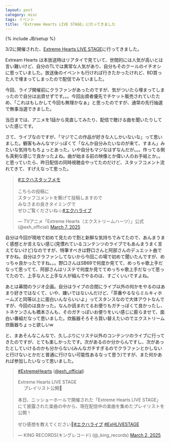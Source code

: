 ```yaml
---
layout: post
category: misc
tags: イベント
title: 「Extreme Hearts LIVE STAGE」に行ってきました
---
```

{% include JB/setup %}

3/2に開催された、[Extreme Hearts LIVE STAGE](https://exhearts.com/special/live.html)に行ってきました。

Extream Hearts は本放送時はリアタイで見ていて、世間的には人気が高いとは言い難いけど、自分のTLでは異常な人気があり、自分もそのクールのイチオシに思っていました。放送後のイベントも行ければ行きたかったけれど、BD買った人で埋まってしまったので配信でみていました。

今回、ライブ開催前にクラファンがあったのですが、気がついたら埋まってしまったので自分は出資せずです。。。今回出資者優先でチケット販売されていたため、「これはもしかして今回も無理かなぁ」と思ったのですが、通常の先行抽選で無事当選できました。

当日までは、アニメを1話から見直してみたり、配信で聴ける曲を聞いたりしていた感じです。

さて、ライブなのですが、「マジでこの作品が好きな人しかいないな」って思いました。観客もみんなマジっぽくて「なんか自分みたいなのが来て、すまん」みたいな気持ちもちょっとあった。いや自分もマジなはずなんだが。。。作ってる側も真剣な感じで良かったよね。曲が始まる前の映像とか偉い人のお手紙とか。。と思っていたら、昨日配信の同時視聴会やってたのだけど、スタッフコメント流れてきて、すげえなって思った。

<blockquote class="twitter-tweet"><p lang="ja" dir="ltr"><a href="https://twitter.com/hashtag/%E3%82%A8%E3%82%AF%E3%83%8F%E3%82%B9%E3%82%BF%E3%83%83%E3%83%95%E3%83%A1%E3%83%A2?src=hash&amp;ref_src=twsrc%5Etfw">#エクハスタッフメモ</a><br><br>こちらの投稿に<br>スタッフコメントを繋げて投稿しますので<br>みなさまの良きタイミングで<br>ぜひご覧くださいね☺️<a href="https://twitter.com/hashtag/%E3%82%A8%E3%82%AF%E3%83%8F%E3%83%A9%E3%82%A4%E3%83%96?src=hash&amp;ref_src=twsrc%5Etfw">#エクハライブ</a></p>&mdash; TVアニメ「Extreme Hearts（エクストリームハーツ）」公式 (@exh_official) <a href="https://twitter.com/exh_official/status/1897957892965487062?ref_src=twsrc%5Etfw">March 7, 2025</a></blockquote> <script async src="https://platform.twitter.com/widgets.js" charset="utf-8"></script>

自分は今回が現地で初めて見たので割と新鮮な気持ちでみてたので、あんまうまく感想とか言えない感じ(見慣れているコンテンツのライブでもあんまうまく言えてないけど)なのですが、特筆すべきは野口さんと阿部さんのデュエット曲ですかね。自分はクラファンしてないから今回この場で初めて聞いたんですが、めっちゃ良かったですね。。。野口さんはSB69で何度か見てて、めっちゃ歌上手だなって思ってて、阿部さんはリステで何度か見ててめっちゃ歌上手だなって思ってたので、上手な人と上手な人が組んでやるのは、すごくいいですよね。

あとは幕間のラジオ企画。自分はライブの合間にライブ以外の何かをやるのはあまり好きではなくて、いや、嫌いではないんだけど、「茶番やるならミルキィホームズと同等以上に面白いんならいいよ」ってスタンスなので大体アウトなんですが、今回のは良かった。なんか読まれてるお便りもガチっぽくて良かったし、トネケンさんも橋本さんも、そのガチっぽいお便りをいい感じに膨らませて、面白い番組だなって思いました。炊飯器そろそろ買い替えたいのでエクストリーム炊飯器ちょっと欲しいw

と、まあそんなこんなで、久しぶりにリステ以外のコンテンツのライブに行ってきたのですが、とても楽しかったです。次があるのか分からんですし、次があったとしていけるのかも分からない(みんなガチすぎるのでクラファンとかしないと行けないとかだと普通に行けない可能性あるなって思う)ですが、また何かあれば参加したいなって思いました。


<blockquote class="twitter-tweet"><p lang="ja" dir="ltr"><a href="https://twitter.com/hashtag/ExtremeHearts?src=hash&amp;ref_src=twsrc%5Etfw">#ExtremeHearts</a> (<a href="https://twitter.com/exh_official?ref_src=twsrc%5Etfw">@exh_official</a>)<br><br>Extreme Hearts LIVE STAGE<br>　 プレイリスト公開💙<br><br>本日、ニッショーホールで開催された「Extreme Hearts LIVE STAGE」にて披露された楽曲の中から、現在配信中の楽曲を集めたプレイリストを公開！<br><br>ぜひ感想を教えてください💬<a href="https://twitter.com/hashtag/%E3%82%A8%E3%82%AF%E3%83%8F%E3%83%A9%E3%82%A4%E3%83%96?src=hash&amp;ref_src=twsrc%5Etfw">#エクハライブ</a> <a href="https://twitter.com/hashtag/ExHLIVESTAGE?src=hash&amp;ref_src=twsrc%5Etfw">#ExHLIVESTAGE</a></p>&mdash; KING RECORDS(キングレコード) (@_king_records) <a href="https://twitter.com/_king_records/status/1896138412798955663?ref_src=twsrc%5Etfw">March 2, 2025</a></blockquote> <script async src="https://platform.twitter.com/widgets.js" charset="utf-8"></script>